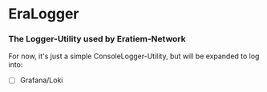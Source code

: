 # EraLogger
### The Logger-Utility used by Eratiem-Network

For now, it's just a simple ConsoleLogger-Utility, but will be expanded to log into:
- [ ] Grafana/Loki